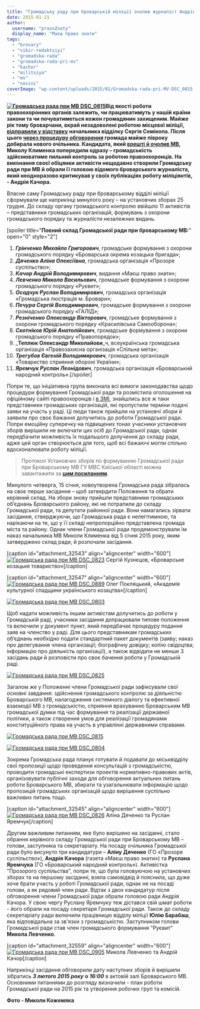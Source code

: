 ```yaml
---
title: "Громадську раду при броварській міліції очолив журналіст Андрій Качор"
date: 2015-01-21
author: 
  username: "pravoZnaty"
  display_name: "Маєш право знати"
tags: 
  - "brovary"
  - "vibir-redaktsiyi"
  - "gromadska-rada"
  - "gromadska-rada-pri-mv"
  - "kachor"
  - "militsiya"
  - "mv"
  - "novini"
coverImage: "wp-content/uploads/2015/01/Gromadska-rada-pri-MV-DSC_0815.jpg"
---
```


**[![Громадська рада при МВ DSC_0815](https://mpz.brovary.org/wp-content/uploads/2015/01/Gromadska-rada-pri-MV-DSC_0815.jpg)](https://mpz.brovary.org/wp-content/uploads/2015/01/Gromadska-rada-pri-MV-DSC_0815.jpg)Від якості роботи правоохоронних органів залежить, чи працюватимуть у нашій країни закони та чи почуватиметься кожен громадянин захищеним. Майже рік тому броварчани, вкрай незадоволені роботою місцевої міліції, [відправили у відставку](https://mpz.brovary.org/nachalnik-brovarskoyi-militsiyi-napisav-raport-na-zvilnennya-cherez-nedoviru-samooboroni/) начальника відділку Сергія Семікопа. Після цього [через процедуру обговорення](https://mpz.brovary.org/mvs-kiyivshhini-raditimetsya-z-gromadskistyu-shhodo-novogo-kerivnitstva-brovarskoyi-militsiyi/) громада майже півроку добирала нового очільника. Кандидата, який [врешті й очолив МВ](https://mpz.brovary.org/u-brovarah-noviy-prokuror-ta-nachalnik-militsiyi-gromada-zaproshuye-yih-na-dialog/), Миколу Клименка попередили одразу – громадськість здійснюватиме пильний контроль за роботою правоохоронців. На виконання своєї обіцянки активісти нещодавно створили Громадську ради при МВ й обрали її головою відомого броварського журналіста, який неодноразово критикував у своїх публікаціях роботу міліціянтів, - Андрія Качора.**

Власне саму Громадську раду при броварському відділі міліції сформували ще наприкінці минулого року – на установчих зборах 25 грудня. До складу органу громадського контролю ввійшло 11 активістів – представники громадських організацій, формувань з охорони громадського порядку та журналісти незалежних видань.

\[spoiler title="**Повний склад Громадської ради при броварському МВ:**" open="0" style="2"\]

1. _**Грінченко Михайло Григорович**_, громадське формування з охорони громадського порядку «Броварська окрема козацька бригада»;
2. _**Дяченко Аліна Олексіївна**_, громадська організація «Прозоре суспільство»;
3. _**Качор Андрій Володимирович**_, видання «Маєш право знати»;
4. _**Левченко Микола Васильович**_, громадське формування з охорони громадського порядку «Руєвит»;
5. _**Осадчук Руслан Володимирович**_, громадська організація «Громадська люстрація м. Бровари»;
6. _**Печура Сергій Володимирович**_, громадське формування з охорони громадського порядку «ГАЛІД»;
7. _**Резніченко Олександр Вікторович**_, громадське формування з охорони громадського порядку «Красилівська Самооборона»;
8. _**Скотніков Юрій Анатолійович**_, громадське формування з охорони громадського порядку «Правопорядок»;
9. _**Теплюк Олександр Миколайови**_ч, всеукраїнська громадська організація «Правозахисна організація «Спільна мета»;
10. _**Трегубов Євгеній Володимирович**_, громадська організація «Товариство сприяння обороні України»;
11. _**Яремчук Руслан Леонідович**_, громадська організація «Броварський народний контроль».\[/spoiler\]

Попри те, що ініціативна група виконала всі вимоги законодавства щодо процедури формування Громадської ради та розмістила оголошення на офіційному сайті правоохоронців і [в ЗМІ](https://mpz.brovary.org/startuvav-protses-formuvannya-gromadskoyi-radi-pro-brovarskiy-militsiyi/), знайшлись все ж таки представники громадських організацій, які пропустили терміни подачі заяви на участь у раді. Ці люди також прийшли на установчі збори й заявили про своє бажання долучитись до роботи Громадської ради. Попри емоційну суперечку на підвищених тонах учасники установчих зборів вирішили не включати цих осіб до Громадської ради, однак передбачити можливість їх подальшого долучення до складу ради, адже цей орган створюється для того, щоб всі бажаючі могли спільно вдосконалювати роботу міліції.

> Протокол Установчих зборів по формуванню Громадської ради при Броварському МВ ГУ МВС Киїської області можна завантажити за **[цим посиланням](https://mpz.brovary.org/wp-content/uploads/2015/01/Protokol-ustanovchih-zboriv-GR-pri-MV.doc)**.

Минулого четверга, 15 січня, новоутворена Громадська рада зібралась на своє перше засідання – щоб затвердити Положення та обрати керівний склад. На збори знову прийшли представники громадських об’єднань Броварського району, які не потрапили до складу Громадської ради, та депутати районної ради. Вони намагались зірвати засідання, стверджуючи, що Громадська рада є нелегітимною, та нарікаючи на те, що у її складі непропорційно представлена громада міста та району. Однак члени Громадської ради продемонстрували їм наказ начальника МВ Миколи Клименка від 5 січня 2015 року, яким затверджено склад ради, й розпочали засідання.

\[caption id="attachment\_32543" align="aligncenter" width="600"\][![Громадська рада при МВ DSC_0823](https://mpz.brovary.org/wp-content/uploads/2015/01/Gromadska-rada-pri-MV-DSC_0823.jpg)](https://mpz.brovary.org/wp-content/uploads/2015/01/Gromadska-rada-pri-MV-DSC_0823.jpg) Сергій Кузнєцов, «Броварське козацьке товариство»\[/caption\]

\[caption id="attachment\_32547" align="aligncenter" width="600"\][![Громадська рада при МВ DSC_0889](https://mpz.brovary.org/wp-content/uploads/2015/01/Gromadska-rada-pri-MV-DSC_0889.jpg)](https://mpz.brovary.org/wp-content/uploads/2015/01/Gromadska-rada-pri-MV-DSC_0889.jpg) Олег Покляцький, «Академія культурної спадщини українського козацтва»\[/caption\]

[![Громадська рада при МВ DSC_0803](https://mpz.brovary.org/wp-content/uploads/2015/01/Gromadska-rada-pri-MV-DSC_0803.jpg)](https://mpz.brovary.org/wp-content/uploads/2015/01/Gromadska-rada-pri-MV-DSC_0803.jpg)

Щоб надати можливість іншим активістам долучитись до роботи у Громадській раді, учасники засідання допрацювали типове положення та включили у документ пункт, який передбачає процедуру подання заяв на членство у раді. Для цього представникам громадських об’єднань необхідно подати стандартний пакет документів (заяву; наказ про делегування члена організації; біографічну довідку; копію свідоцтва; інформацію про діяльність організації), а також відвідати не менше 3 засідань ради й розповісти про своє бачення роботи у Громадській раді.

[![Громадська рада при МВ DSC_0825](https://mpz.brovary.org/wp-content/uploads/2015/01/Gromadska-rada-pri-MV-DSC_0825.jpg)](https://mpz.brovary.org/wp-content/uploads/2015/01/Gromadska-rada-pri-MV-DSC_0825.jpg)

Загалом же у Положенні члени Громадської ради зафіксували свої основні завдання: здійснення громадського контролю за діяльністю Броварського МВ, налагодження системного діалогу та ефективної взаємодії МВ з громадськістю, сприяння врахуванню Броварським МВ громадської думки під час формування та реалізації державної політики, а також створення умов для реалізації громадянами конституційного права на участь в управлінні державними справами.

[![Громадська рада при МВ DSC_0815](https://mpz.brovary.org/wp-content/uploads/2015/01/Gromadska-rada-pri-MV-DSC_0815.jpg)](https://mpz.brovary.org/wp-content/uploads/2015/01/Gromadska-rada-pri-MV-DSC_0815.jpg)

[![Громадська рада при МВ DSC_0804](https://mpz.brovary.org/wp-content/uploads/2015/01/Gromadska-rada-pri-MV-DSC_0804.jpg)](https://mpz.brovary.org/wp-content/uploads/2015/01/Gromadska-rada-pri-MV-DSC_0804.jpg)

Зокрема Громадська рада планує готувати й подавати до міськвідділу свої пропозиції щодо проведення консультацій з громадськістю, проводити громадські експертизи проектів нормативно-правових актів, організовувати публічні заходи для обговорення актуальних питань роботи Броварського МВ, збирати та узагальнювати інформацію щодо пропозицій громадських організацій щодо вирішення суспільно важливих питань тощо.

\[caption id="attachment\_32545" align="aligncenter" width="600"\][![Громадська рада при МВ DSC_0826](https://mpz.brovary.org/wp-content/uploads/2015/01/Gromadska-rada-pri-MV-DSC_0826.jpg)](https://mpz.brovary.org/wp-content/uploads/2015/01/Gromadska-rada-pri-MV-DSC_0826.jpg) Аліна Дяченко та Руслан Яремчук\[/caption\]

Другим важливим питанням, яке було вирішено на засіданні, стало обрання керівного складу Громадської ради при Броварському МВ – голови, заступника та секретаріату. На посаду очільника Громадської ради було висунуто три кандидатури – **Аліну Дяченко** (ГО «Прозоре суспільство»), **Андрія Качора** (газета «Маєш право знати») та **Руслана Яремчука** (ГО «Броварський народний контроль»). Активістка "Прозорого суспільства", попри те, що була головуючою на установчих зборах та на першому засіданні, взяла самовідвід й пояснила, що дуже хоче брати участь у роботі Громадської ради, однак не на посаді голови, а як рядовий член ради. Відтак з двох кандидатур після обговорення члени Громадської ради обрали головою ради Андрія Качора. У свою чергу Руслану Яремчуку теж дістався свій шмат роботи - його обрали на посаду секретаря Громадської ради. Також до складу секретаріату ради включили працівницю відділу міліції **Юлію Барабаш**, яка відповідальна за зв'язки з громадськістю. Заступником голови Громадської ради став член громадського формування "Руєвит" **Микола Левченко**.

\[caption id="attachment\_32559" align="aligncenter" width="600"\][![Громадська рада при МВ DSC_0905](https://mpz.brovary.org/wp-content/uploads/2015/01/Gromadska-rada-pri-MV-DSC_0905.jpg)](https://mpz.brovary.org/wp-content/uploads/2015/01/Gromadska-rada-pri-MV-DSC_0905.jpg) Микола Левченко та Андрій Качор\[/caption\]

Наприкінці засідання обговорили дату наступних зборів й вирішили зібратись _**3 лютого 2015 року**_ **о** _**16:00**_ в актовій залі Броварського МВ. Основними питаннями до розгляду визначили - план роботи Громадської ради на 2015 рік та утворення робочих груп та комісій.

**Фото - Миколи Кожемяка**
